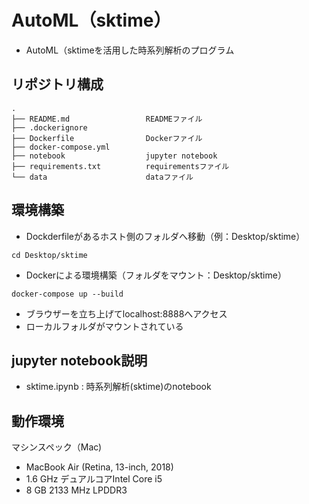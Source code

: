 # AutoML（sktime）
* AutoML（sktimeを活用した時系列解析のプログラム

## リポジトリ構成
```
.
├── README.md                 READMEファイル
├── .dockerignore        
├── Dockerfile                Dockerファイル
├── docker-compose.yml
├── notebook                  jupyter notebook
├── requirements.txt          requirementsファイル
└── data                      dataファイル
```

## 環境構築

* Dockderfileがあるホスト側のフォルダへ移動（例：Desktop/sktime）
```
cd Desktop/sktime
```

* Dockerによる環境構築（フォルダをマウント：Desktop/sktime）
```
docker-compose up --build
```

* ブラウザーを立ち上げてlocalhost:8888へアクセス
* ローカルフォルダがマウントされている

## jupyter notebook説明
* sktime.ipynb : 時系列解析(sktime)のnotebook

## 動作環境
マシンスペック（Mac)
- MacBook Air (Retina, 13-inch, 2018)
- 1.6 GHz デュアルコアIntel Core i5
- 8 GB 2133 MHz LPDDR3
